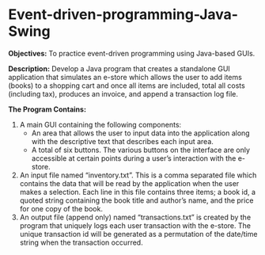 # Event-driven-programming-Java-Swing
**Objectives:** To practice event-driven programming using Java-based GUIs.

**Description:** Develop a Java program that creates a standalone GUI application that simulates an e-store which allows the user to add items (books) to a shopping cart and once all items are included, total all costs (including tax), produces an invoice, and append a transaction log file.

**The Program Contains:**
1. A main GUI containing the following components:
    * An area that allows the user to input data into the application along with the descriptive text that describes each     input area.
    <a name="Project 1/Screenshots/GUI (1).png"></a>
    * A total of six buttons. The various buttons on the interface are only accessible at certain points during a user’s interaction with the e-store.
2. An input file named “inventory.txt”. This is a comma separated file which contains the data that will be read by the application when the user makes a selection. Each line in this file contains three items; a book id, a quoted string containing the book title and author’s name, and the price for one copy of the book. 
3. An output file (append only) named “transactions.txt” is created by the program that uniquely logs each user transaction with the e-store. The unique transaction id will be generated as a permutation of the date/time string when the transaction occurred.
